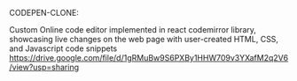 
CODEPEN-CLONE:

Custom Online code editor implemented in react codemirror library, showcasing live changes on the web page with user-created HTML, CSS, and Javascript code snippets
https://drive.google.com/file/d/1gRMuBw9S6PXBy1HHW709v3YXafM2q2V6/view?usp=sharing
